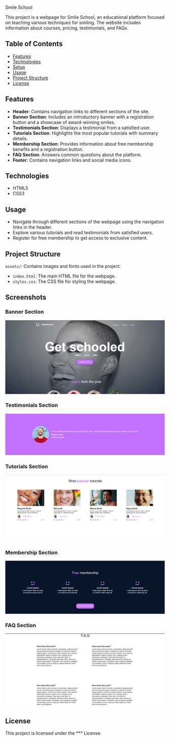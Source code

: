 Smile School

This project is a webpage for Smile School, an educational platform focused on teaching various techniques for smiling. The website includes information about courses, pricing, testimonials, and FAQs.

## Table of Contents

- [Features](#features)
- [Technologies](#technologies)
- [Setup](#setup)
- [Usage](#usage)
- [Project Structure](#project-structure)
- [License](#license)

## Features

- **Header**: Contains navigation links to different sections of the site.
- **Banner Section**: Includes an introductory banner with a registration button and a showcase of award-winning smiles.
- **Testimonials Section**: Displays a testimonial from a satisfied user.
- **Tutorials Section**: Highlights the most popular tutorials with summary details.
- **Membership Section**: Provides information about free membership benefits and a registration button.
- **FAQ Section**: Answers common questions about the platform.
- **Footer**: Contains navigation links and social media icons.

## Technologies

- HTML5
- CSS3


## Usage

- Navigate through different sections of the webpage using the navigation links in the header.
- Explore various tutorials and read testimonials from satisfied users.
- Register for free membership to get access to exclusive content.

## Project Structure
`assets/`: Contains images and fonts used in the project.
- `index.html`: The main HTML file for the webpage.
- `styles.css`: The CSS file for styling the webpage.

## Screenshots

### Banner Section
![Banner Section](./assets/IMAGES/HEADER%20AND%20BANNER.png)

### Testimonials Section
![Testimonials Section](./assets/IMAGES/testimonial%20section.png)

### Tutorials Section
![Tutorials Section](./assets/IMAGES/tutorial%20section.png)

### Membership Section
![Membership Section](./assets/IMAGES/membership%20section.png)

### FAQ Section
![FAQ Section](./assets/IMAGES/FAQ%20section.png)

## License

This project is licensed under the *** License.